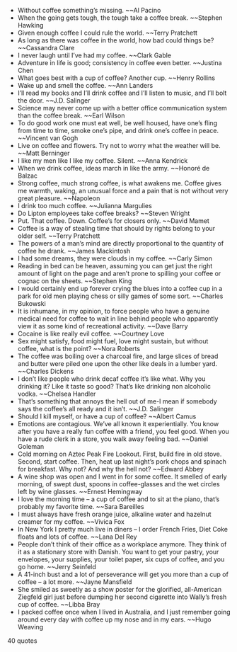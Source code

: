  - Without coffee something’s missing. ~~Al Pacino
 - When the going gets tough, the tough take a coffee break. ~~Stephen Hawking
 - Given enough coffee I could rule the world. ~~Terry Pratchett
 - As long as there was coffee in the world, how bad could things be? ~~Cassandra Clare
 - I never laugh until I’ve had my coffee. ~~Clark Gable
 - Adventure in life is good; consistency in coffee even better. ~~Justina Chen
 - What goes best with a cup of coffee? Another cup. ~~Henry Rollins
 - Wake up and smell the coffee. ~~Ann Landers
 - I’ll read my books and I’ll drink coffee and I’ll listen to music, and I’ll bolt the door. ~~J.D. Salinger
 - Science may never come up with a better office communication system than the coffee break. ~~Earl Wilson
 - To do good work one must eat well, be well housed, have one’s fling from time to time, smoke one’s pipe, and drink one’s coffee in peace. ~~Vincent van Gogh
 - Live on coffee and flowers. Try not to worry what the weather will be. ~~Matt Berninger
 - I like my men like I like my coffee. Silent. ~~Anna Kendrick
 - When we drink coffee, ideas march in like the army. ~~Honoré de Balzac
 - Strong coffee, much strong coffee, is what awakens me. Coffee gives me warmth, waking, an unusual force and a pain that is not without very great pleasure. ~~Napoleon
 - I drink too much coffee. ~~Julianna Margulies
 - Do Lipton employees take coffee breaks? ~~Steven Wright
 - Put. That coffee. Down. Coffee’s for closers only. ~~David Mamet
 - Coffee is a way of stealing time that should by rights belong to your older self. ~~Terry Pratchett
 - The powers of a man’s mind are directly proportional to the quantity of coffee he drank. ~~James Mackintosh
 - I had some dreams, they were clouds in my coffee. ~~Carly Simon
 - Reading in bed can be heaven, assuming you can get just the right amount of light on the page and aren’t prone to spilling your coffee or cognac on the sheets. ~~Stephen King
 - I would certainly end up forever crying the blues into a coffee cup in a park for old men playing chess or silly games of some sort. ~~Charles Bukowski
 - It is inhumane, in my opinion, to force people who have a genuine medical need for coffee to wait in line behind people who apparently view it as some kind of recreational activity. ~~Dave Barry
 - Cocaine is like really evil coffee. ~~Courtney Love
 - Sex might satisfy, food might fuel, love might sustain, but without coffee, what is the point? ~~Nora Roberts
 - The coffee was boiling over a charcoal fire, and large slices of bread and butter were piled one upon the other like deals in a lumber yard. ~~Charles Dickens
 - I don’t like people who drink decaf coffee it’s like what. Why you drinking it? Like it taste so good? That’s like drinking non alcoholic vodka. ~~Chelsea Handler
 - That’s something that annoys the hell out of me-I mean if somebody says the coffee’s all ready and it isn’t. ~~J.D. Salinger
 - Should I kill myself, or have a cup of coffee? ~~Albert Camus
 - Emotions are contagious. We’ve all known it experientially. You know after you have a really fun coffee with a friend, you feel good. When you have a rude clerk in a store, you walk away feeling bad. ~~Daniel Goleman
 - Cold morning on Aztec Peak Fire Lookout. First, build fire in old stove. Second, start coffee. Then, heat up last night’s pork chops and spinach for breakfast. Why not? And why the hell not? ~~Edward Abbey
 - A wine shop was open and I went in for some coffee. It smelled of early morning, of swept dust, spoons in coffee-glasses and the wet circles left by wine glasses. ~~Ernest Hemingway
 - I love the morning time – a cup of coffee and to sit at the piano, that’s probably my favorite time. ~~Sara Bareilles
 - I must always have fresh orange juice, alkaline water and hazelnut creamer for my coffee. ~~Vivica Fox
 - In New York I pretty much live in diners – I order French Fries, Diet Coke floats and lots of coffee. ~~Lana Del Rey
 - People don’t think of their office as a workplace anymore. They think of it as a stationary store with Danish. You want to get your pastry, your envelopes, your supplies, your toilet paper, six cups of coffee, and you go home. ~~Jerry Seinfeld
 - A 41-inch bust and a lot of perseverance will get you more than a cup of coffee – a lot more. ~~Jayne Mansfield
 - She smiled as sweetly as a show poster for the glorified, all-American Ziegfeld girl just before dumping her second cigarette into Wally’s fresh cup of coffee. ~~Libba Bray
 - I packed coffee once when I lived in Australia, and I just remember going around every day with coffee up my nose and in my ears. ~~Hugo Weaving

40 quotes